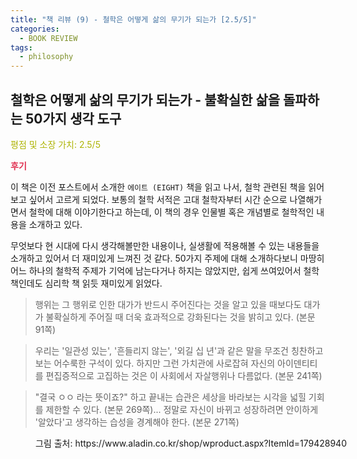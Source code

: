 ```yaml
---
title: "책 리뷰 (9) - 철학은 어떻게 삶의 무기가 되는가 [2.5/5]"
categories:
  - BOOK REVIEW
tags:
  - philosophy
---
```


## 철학은 어떻게 삶의 무기가 되는가 - 불확실한 삶을 돌파하는 50가지 생각 도구

<span style="color:#AEB404">평점 및 소장 가치: 2.5/5</span>

<span style="color:#E03050"><b>후기</b></span>

이 책은 이전 포스트에서 소개한 `에이트 (EIGHT)` 책을 읽고 나서, 철학 관련된 책을 읽어보고 싶어서 고르게 되었다. 보통의 철학 서적은 고대 철학자부터 시간 순으로 나열해가면서 철학에 대해 이야기한다고 하는데, 이 책의 경우 인물별 혹은 개념별로 철학적인 내용을 소개하고 있다. 

무엇보다 현 시대에 다시 생각해볼만한 내용이나, 실생활에 적용해볼 수 있는 내용들을 소개하고 있어서 더 재미있게 느껴진 것 같다. 50가지 주제에 대해 소개하다보니 마땅히 어느 하나의 철학적 주제가 기억에 남는다거나 하지는 않았지만, 쉽게 쓰여있어서 철학책인데도 심리학 책 읽듯 재미있게 읽었다.

>행위는 그 행위로 인한 대가가 반드시 주어진다는 것을 알고 있을 때보다도 대가가 불확실하게 주어질 때 더욱 효과적으로 강화된다는 것을 밝히고 있다. 
(본문 91쪽)

>우리는 '일관성 있는', '흔들리지 않는', '외길 십 년'과 같은 말을 무조건 칭찬하고 보는 어수룩한 구석이 있다. 하지만 그런 가치관에 사로잡혀 자신의 아이덴티티를 편집증적으로 고집하는 것은 이 사회에서 자살행위나 다름없다.
(본문 241쪽)

>"결국 ㅇㅇ 라는 뜻이죠?" 하고 끝내는 습관은 세상을 바라보는 시각을 넓힐 기회를 제한할 수 있다. (본문 269쪽)... 정말로 자신이 바뀌고 성장하려면 안이하게 '알았다'고 생각하는 습성을 경계해야 한다. (본문 271쪽)

<figure style="width: 100%">
  <img src="{{ site.url }}{{ site.baseurl }}/assets/images/book9.png" alt="">
  <figcaption>그림 출처: https://www.aladin.co.kr/shop/wproduct.aspx?ItemId=179428940</figcaption>
</figure>